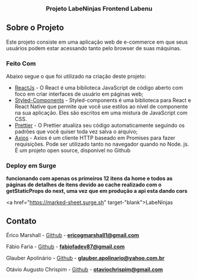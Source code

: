 <!--
*** Obrigado por estar vendo o nosso README. Se você tiver alguma sugestão
*** que possa melhorá-lo ainda mais dê um fork no repositório e crie uma Pull
*** Request ou abra uma Issue com a tag "sugestão".
*** Obrigado novamente! Agora vamos rodar esse projeto incrível :D
-->

<!-- PROJECT SHIELDS -->

<!-- PROJECT LOGO -->
<br />
<p align="center">

  <h3 align="center">Projeto LabeNinjas Frontend Labenu</h3>
</p>


## Sobre o Projeto

Este projeto consiste em uma aplicação web de e-commerce em que seus usuários podem estar acessando tanto pelo browser de suas máquinas.

### Feito Com

Abaixo segue o que foi utilizado na criação deste projeto:

- [ReactJs](https://pt-br.reactjs.org) - O React é uma biblioteca JavaScript de código aberto com foco em criar interfaces de usuário em páginas web; 
- [Styled-Components](https://styled-components.com/) - Styled-components é uma biblioteca para React e React Native que permite que você use estilos ao nível de componente na sua aplicação. Eles são escritos em uma mistura de JavaScript com CSS.
- [Prettier](https://prettier.io/) - O Prettier atualiza seu código automaticamente seguindo os padrões que você quiser toda vez salva o arquivo;
- [Axios](https://github.com/axios/axios) - Axios é um cliente HTTP baseado em Promises para fazer requisições. Pode ser utilizado tanto no navegador quando no Node. js. É um projeto open source, disponível no Github



### Deploy em Surge

**funcionando com apenas os primeiros 12 itens da home e todos as páginas de detalhes de itens devido ao cache realizado com o getStaticProps do next, uma vez que em produção a api esta dando cors**

<a href="https://marked-sheet.surge.sh" target-"blank">LabeNinjas</a>


<!-- CONTACT -->

## Contato

Érico Marshall - [Github](https://github.com/egMarshall) - **ericogmarshall1@gmail.com**

Fábio Faria - [Github](https://github.com/fabiofa87) - **fabiofadev87@gmail.com**

Glauber Apolinário - [Github](https://github.com/GlauberApolinario) - **glauber.apolinario@yahoo.com.br**

Otávio Augusto Chrispim - [Github](https://github.com/otavioachrispim) - **otaviochrispim@gmail.com**

